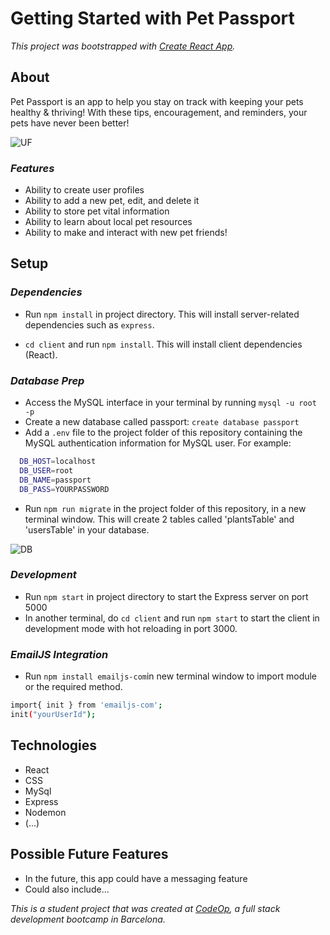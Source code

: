 # Getting Started with Pet Passport

_This project was bootstrapped with [Create React App](https://github.com/facebook/create-react-app)._

## About

Pet Passport is an app to help you stay on track with keeping your pets healthy & thriving! With these tips, encouragement, and reminders, your pets have never been better!

![UF](photos/UFPhoto.png)

### _Features_

- Ability to create user profiles 
- Ability to add a new pet, edit, and delete it
- Ability to store pet vital information
- Ability to learn about local pet resources
- Ability to make and interact with new pet friends!

## Setup

### _Dependencies_

- Run `npm install` in project directory. This will install server-related dependencies such as `express`.

- `cd client` and run `npm install`. This will install client dependencies (React).

### _Database Prep_

- Access the MySQL interface in your terminal by running `mysql -u root -p`
- Create a new database called passport: `create database passport`
- Add a `.env` file to the project folder of this repository containing the MySQL authentication information for MySQL user. For example:

```bash
  DB_HOST=localhost
  DB_USER=root
  DB_NAME=passport
  DB_PASS=YOURPASSWORD
```

- Run `npm run migrate` in the project folder of this repository, in a new terminal window. This will create 2 tables called 'plantsTable' and 'usersTable' in your database.

![DB](photos/DBPhoto.png)

### _Development_

- Run `npm start` in project directory to start the Express server on port 5000
- In another terminal, do `cd client` and run `npm start` to start the client in development mode with hot reloading in port 3000.

### _EmailJS Integration_

- Run `npm install emailjs-com`in new terminal window to import module or the required method.

```bash
import{ init } from 'emailjs-com';
init("yourUserId");
```

## Technologies

- React
- CSS
- MySql
- Express
- Nodemon
- (...)

## Possible Future Features

- In the future, this app could have a messaging feature
- Could also include...

_This is a student project that was created at [CodeOp](http://codeop.tech), a full stack development bootcamp in Barcelona._
